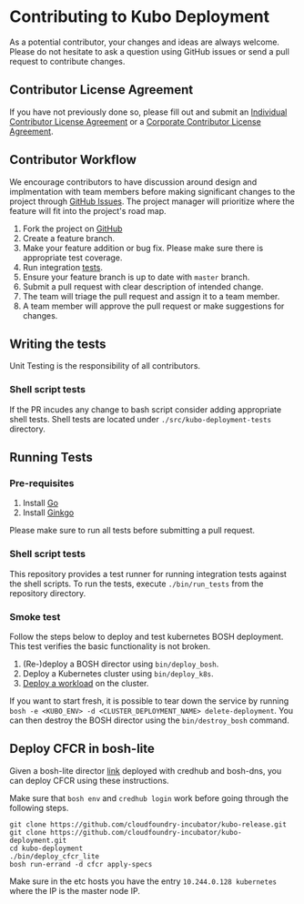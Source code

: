 # Contributing to Kubo Deployment

As a potential contributor, your changes and ideas are always welcome. Please do not hesitate to ask a question using GitHub issues or send a pull request to contribute changes.

## Contributor License Agreement
If you have not previously done so, please fill out and submit an [Individual Contributor License Agreement](https://www.cloudfoundry.org/governance/cff_individual_cla/) or a [Corporate Contributor License Agreement](https://www.cloudfoundry.org/governance/cff_corporate_cla/).

## Contributor Workflow
We encourage contributors to have discussion around design and implmentation with team members before making significant changes to the project through [GitHub Issues](https://github.com/cloudfoundry-incubator/kubo-deployment/issues). The project manager will prioritize where the feature will fit into the project's road map.

1. Fork the project on [GitHub](https://github.com/cloudfoundry-incubator/kubo-deployment)
1. Create a feature branch.
1. Make your feature addition or bug fix. Please make sure there is appropriate test coverage.
1. Run integration [tests](#running-integration-tests).
1. Ensure your feature branch is up to date with `master` branch.
1. Submit a pull request with clear description of intended change.
1. The team will triage the pull request and assign it to a team member.
1. A team member will approve the pull request or make suggestions for changes.

## Writing the tests

Unit Testing is the responsibility of all contributors.

### Shell script tests

If the PR incudes any change to bash script consider adding appropriate shell tests. Shell tests are located under `./src/kubo-deployment-tests` directory.

## Running Tests
### Pre-requisites

1. Install [Go](https://golang.org/doc/install)
1. Install [Ginkgo](https://onsi.github.io/ginkgo/)

Please make sure to run all tests before submitting a pull request.

### Shell script tests

This repository provides a test runner for running integration tests against the shell scripts. To run the tests, execute `./bin/run_tests` from the repository directory.

### Smoke test

Follow the steps below to deploy and test kubernetes BOSH deployment. This test verifies the basic functionality is not broken.

1. (Re-)deploy a BOSH director using `bin/deploy_bosh`.
1. Deploy a Kubernetes cluster using `bin/deploy_k8s`.
1. [Deploy a workload](https://kubernetes.io/docs/tasks/run-application/run-stateless-application-deployment/) on the cluster.

If you want to start fresh, it is possible to tear down the service by running `bosh -e <KUBO_ENV> -d <CLUSTER_DEPLOYMENT_NAME> delete-deployment`. You can then destroy the BOSH director using the `bin/destroy_bosh` command.



## Deploy CFCR in bosh-lite

Given a bosh-lite director [link](https://bosh.io/docs/bosh-lite) deployed with credhub and bosh-dns,
you can deploy CFCR using these instructions.

Make sure that `bosh env` and `credhub login` work before going through the following steps.

```
git clone https://github.com/cloudfoundry-incubator/kubo-release.git
git clone https://github.com/cloudfoundry-incubator/kubo-deployment.git
cd kubo-deployment
./bin/deploy_cfcr_lite
bosh run-errand -d cfcr apply-specs
```

Make sure in the etc hosts you have the entry `10.244.0.128 kubernetes`
where the IP is the master node IP.
